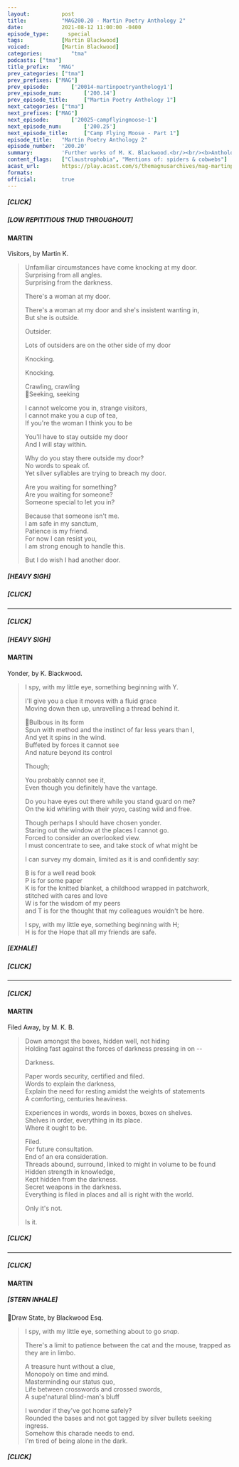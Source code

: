 ```yaml
---
layout:          post
title:           "MAG200.20 - Martin Poetry Anthology 2"
date:            2021-08-12 11:00:00 -0400
episode_type:      special
tags:            [Martin Blackwood]
voiced:          [Martin Blackwood]
categories:			"tma"
podcasts: ["tma"]
title_prefix:	"MAG"
prev_categories: ["tma"]
prev_prefixes: ["MAG"]
prev_episode:		['20014-martinpoetryanthology1']
prev_episode_num:		['200.14']
prev_episode_title:		["Martin Poetry Anthology 1"]
next_categories: ["tma"]
next_prefixes: ["MAG"]
next_episode:		['20025-campflyingmoose-1']
next_episode_num:		['200.25']
next_episode_title:		["Camp Flying Moose - Part 1"]
episode_title:   "Martin Poetry Anthology 2"
episode_number:  '200.20'
summary:         'Further works of M. K. Blackwood.<br/><br/><b>Anthology 2</b><br/><ul><li>Visitors</li><li>Yonder</li><li>Filed Away</li><li>Draw State</li></ul>'
content_flags:   ["Claustrophobia", "Mentions of: spiders & cobwebs"]
acast_url:       https://play.acast.com/s/themagnusarchives/mag-martinpoetryanthology2
formats:
official:        true
---
```


##### [CLICK]

##### [LOW REPITITIOUS THUD THROUGHOUT]

#### MARTIN

Visitors, by Martin K.

> Unfamiliar circumstances have come knocking at my door.  
> Surprising from all angles.  
> Surprising from the darkness.
> 
> There's a woman at my door.
> 
> There's a woman at my door and she's insistent wanting in,  
> But she is outside.
> 
> Outsider.
> 
> Lots of outsiders are on the other side of my door
> 
> Knocking.
> 
> Knocking.
> 
> Crawling, crawling  
> Seeking, seeking
> 
> I cannot welcome you in, strange visitors,  
> I cannot make you a cup of tea,  
> If you're the woman I think you to be
> 
> You'll have to stay outside my door  
> And I will stay within.
> 
> Why do you stay there outside my door?  
> No words to speak of.  
> Yet silver syllables are trying to breach my door.
> 
> Are you waiting for something?  
> Are you waiting for someone?  
> Someone special to let you in?
> 
> Because that someone isn't me.  
> I am safe in my sanctum,  
> Patience is my friend.  
> For now I can resist you,  
> I am strong enough to handle this.
> 
> But I do wish I had another door.

##### [HEAVY SIGH]

##### [CLICK]

------

##### [CLICK]

##### [HEAVY SIGH]

#### MARTIN

Yonder, by K. Blackwood.

> I spy, with my little eye, something beginning with Y.
> 
> I'll give you a clue it moves with a fluid grace  
> Moving down then up, unravelling a thread behind it.
> 
> Bulbous in its form  
> Spun with method and the instinct of far less years than I,  
> And yet it spins in the wind.  
> Buffeted by forces it cannot see  
> And nature beyond its control
> 
> Though;
> 
> You probably cannot see it,  
> Even though you definitely have the vantage.
> 
> Do you have eyes out there while you stand guard on me?  
> On the kid whirling with their yoyo, casting wild and free.
> 
> Though perhaps I should have chosen yonder.  
> Staring out the window at the places I cannot go.  
> Forced to consider an overlooked view.  
> I must concentrate to see, and take stock of what might be
> 
> I can survey my domain, limited as it is and confidently say:
> 
> B is for a well read book  
> P is for some paper  
> K is for the knitted blanket, a childhood wrapped in patchwork, stitched with cares and love  
> W is for the wisdom of my peers  
> and T is for the thought that my colleagues wouldn't be here.
> 
> I spy, with my little eye, something beginning with H;  
> H is for the Hope that all my friends are safe.

##### [EXHALE]

##### [CLICK]

------

##### [CLICK]

#### MARTIN

Filed Away, by M. K. B.

> Down amongst the boxes, hidden well, not hiding  
> Holding fast against the forces of darkness pressing in on --
> 
> Darkness.
> 
> Paper words security, certified and filed.  
> Words to explain the darkness,  
> Explain the need for resting amidst the weights of statements  
> A comforting, centuries heaviness.
> 
> Experiences in words, words in boxes, boxes on shelves.  
> Shelves in order, everything in its place.  
> Where it ought to be.
> 
> Filed.  
> For future consultation.  
> End of an era consideration.  
> Threads abound, surround, linked to might in volume to be found  
> Hidden strength in knowledge,  
> Kept hidden from the darkness.  
> Secret weapons in the darkness.  
> Everything is filed in places and all is right with the world.
> 
> Only it's not.
> 
> Is it.

##### [CLICK]

------

##### [CLICK]

#### MARTIN

##### [STERN INHALE]

Draw State, by Blackwood Esq.

> I spy, with my little eye, something about to go *snap.*
> 
> There's a limit to patience between the cat and the mouse, trapped as they are in limbo.
> 
> A treasure hunt without a clue,  
> Monopoly on time and mind.  
> Masterminding our status quo,  
> Life between crosswords and crossed swords,  
> A supe'natural blind-man's bluff
> 
> I wonder if they've got home safely?  
> Rounded the bases and not got tagged by silver bullets seeking ingress.  
> Somehow this charade needs to end.  
> I'm tired of being alone in the dark.

##### [CLICK]